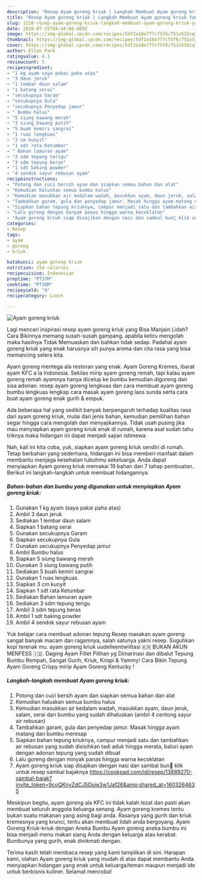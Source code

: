 ```yaml
---
description: "Resep Ayam goreng kriuk | Langkah Membuat Ayam goreng kriuk Yang Enak Dan Mudah"
title: "Resep Ayam goreng kriuk | Langkah Membuat Ayam goreng kriuk Yang Enak Dan Mudah"
slug: 1218-resep-ayam-goreng-kriuk-langkah-membuat-ayam-goreng-kriuk-yang-enak-dan-mudah
date: 2020-07-15T04:44:04.609Z
image: https://img-global.cpcdn.com/recipes/5df2a18e777cf5f6/751x532cq70/ayam-goreng-kriuk-foto-resep-utama.jpg
thumbnail: https://img-global.cpcdn.com/recipes/5df2a18e777cf5f6/751x532cq70/ayam-goreng-kriuk-foto-resep-utama.jpg
cover: https://img-global.cpcdn.com/recipes/5df2a18e777cf5f6/751x532cq70/ayam-goreng-kriuk-foto-resep-utama.jpg
author: Ellen Park
ratingvalue: 4.1
reviewcount: 3
recipeingredient:
- "1 kg ayam saya pakai paha atas"
- "3 daun jeruk"
- "1 lembar daun salam"
- "1 batang serai"
- "secukupnya Garam"
- "secukupnya Gula"
- "secukupnya Penyedap jamur"
- " Bumbu halus"
- "5 siung bawang merah"
- "3 siung bawang putih"
- "5 buah kemiri sangrai"
- "1 ruas lengkuas"
- "3 cm kunyit"
- "1 sdt rata Ketumbar"
- " Bahan lamuran ayam"
- "3 sdm tepung terigu"
- "3 sdm tepung beras"
- "1 sdt baking powder"
- "4 sendok sayur rebusan ayam"
recipeinstructions:
- "Potong dan cuci bersih ayam dan siapkan semua bahan dan alat"
- "Kemudian haluskan semua bumbu halus"
- "Kemudian masukkan air kedalam wadah, masukkan ayam, daun jeruk, salam, serai dan bumbu yang sudah dihaluskan (ambil 4 centong sayur air rebusan)"
- "Tambahkan garam, gula dan penyedap jamur. Masak hingga ayam matang dan bumbu meresap"
- "Siapkan bahan tepung kriuknya, campur menjadi satu dan tambahkan air rebusan yang sudah disisihkan tadi aduk hingga merata, baluri ayam dengan adonan tepung yang sudah dibuat"
- "Lalu goreng dengan minyak panas hingga warna kecoklatan"
- "Ayam goreng kriuk siap disajikan dengan nasi dan sambal bun🥰 klik untuk resep sambal bajaknya https://cookpad.com/id/resep/13889270-sambal-bajak?invite_token=9coQKnyZdCJ5Doie3w1Jaf26&amp;shared_at=1603264635"
categories:
- Resep
tags:
- ayam
- goreng
- kriuk

katakunci: ayam goreng kriuk 
nutrition: 154 calories
recipecuisine: Indonesian
preptime: "PT37M"
cooktime: "PT38M"
recipeyield: "4"
recipecategory: Lunch

---
```



![Ayam goreng kriuk](https://img-global.cpcdn.com/recipes/5df2a18e777cf5f6/751x532cq70/ayam-goreng-kriuk-foto-resep-utama.jpg)

Lagi mencari inspirasi resep ayam goreng kriuk yang Bisa Manjain Lidah? Cara Bikinnya memang susah-susah gampang. apabila keliru mengolah maka hasilnya Tidak Memuaskan dan bahkan tidak sedap. Padahal ayam goreng kriuk yang enak harusnya sih punya aroma dan cita rasa yang bisa memancing selera kita.

Ayam goreng mentega ala restoran yang enak. Ayam Goreng Kremes, ibarat ayam KFC a la Indonesia. Sekilas mirip ayam goreng remah, tapi kalau ayam goreng remah ayamnya hanya dicelup ke bumbu kemudian digoreng dan sisa adonan. resep ayam goreng lengkuas dan cara membuat ayam goreng bumbu lengkuas lengkap cara masak ayam goreng laos sunda serta cara buat ayam goreng enak gurih &amp; empuk.

Ada beberapa hal yang sedikit banyak berpengaruh terhadap kualitas rasa dari ayam goreng kriuk, mulai dari jenis bahan, kemudian pemilihan bahan segar hingga cara mengolah dan menyajikannya. Tidak usah pusing jika mau menyiapkan ayam goreng kriuk enak di rumah, karena asal sudah tahu triknya maka hidangan ini dapat menjadi sajian istimewa.


Nah, kali ini kita coba, yuk, siapkan ayam goreng kriuk sendiri di rumah. Tetap berbahan yang sederhana, hidangan ini bisa memberi manfaat dalam membantu menjaga kesehatan tubuhmu sekeluarga. Anda dapat menyiapkan Ayam goreng kriuk memakai 19 bahan dan 7 tahap pembuatan. Berikut ini langkah-langkah untuk membuat hidangannya.

<!--inarticleads1-->

##### Bahan-bahan dan bumbu yang digunakan untuk menyiapkan Ayam goreng kriuk:

1. Gunakan 1 kg ayam (saya pakai paha atas)
1. Ambil 3 daun jeruk
1. Sediakan 1 lembar daun salam
1. Siapkan 1 batang serai
1. Gunakan secukupnya Garam
1. Siapkan secukupnya Gula
1. Gunakan secukupnya Penyedap jamur
1. Ambil  Bumbu halus
1. Siapkan 5 siung bawang merah
1. Gunakan 3 siung bawang putih
1. Sediakan 5 buah kemiri sangrai
1. Gunakan 1 ruas lengkuas
1. Siapkan 3 cm kunyit
1. Siapkan 1 sdt rata Ketumbar
1. Sediakan  Bahan lamuran ayam
1. Sediakan 3 sdm tepung terigu
1. Ambil 3 sdm tepung beras
1. Ambil 1 sdt baking powder
1. Ambil 4 sendok sayur rebusan ayam


Yuk belajar cara membuat adonan tepung Resep masakan ayam goreng sangat banyak macam dan ragamnya, salah satunya yakni resep. Suguhkan kopi terenak mu. ayam goreng kriuk uudelleentwiittasi 🇰🇷 BUKAN AKUN MENFESS 🇮🇩. Daging Ayam Fillet Pilihan yg Dimarinasi dan dibalut Tepung Bumbu Rempah, Sangat Gurih, Kriuk, Krispi &amp; Yammy! Cara Bikin Tepung Ayam Goreng Crispy mirip Ayam Goreng Kentucky ! 

<!--inarticleads2-->

##### Langkah-langkah membuat Ayam goreng kriuk:

1. Potong dan cuci bersih ayam dan siapkan semua bahan dan alat
1. Kemudian haluskan semua bumbu halus
1. Kemudian masukkan air kedalam wadah, masukkan ayam, daun jeruk, salam, serai dan bumbu yang sudah dihaluskan (ambil 4 centong sayur air rebusan)
1. Tambahkan garam, gula dan penyedap jamur. Masak hingga ayam matang dan bumbu meresap
1. Siapkan bahan tepung kriuknya, campur menjadi satu dan tambahkan air rebusan yang sudah disisihkan tadi aduk hingga merata, baluri ayam dengan adonan tepung yang sudah dibuat
1. Lalu goreng dengan minyak panas hingga warna kecoklatan
1. Ayam goreng kriuk siap disajikan dengan nasi dan sambal bun🥰 klik untuk resep sambal bajaknya https://cookpad.com/id/resep/13889270-sambal-bajak?invite_token=9coQKnyZdCJ5Doie3w1Jaf26&amp;shared_at=1603264635


Meskipun begitu, ayam goreng ala KFC ini tidak kalah lezat dan pasti akan membuat seluruh anggota keluarga senang. Ayam goreng kremes tentu bukan suatu makanan yang asing bagi anda. Rasanya yang gurih dan kriuk kremesnya yang krunci, tentu akan membuat lidah anda bergoyang. Ayam Goreng Kriuk-kriuk dengan Aneka Bumbu Ayam goreng aneka bumbu ini bisa menjadi menu makan siang Anda dengan keluarga atau kerabat. Bumbunya yang gurih, enak dinikmati dengan. 

Terima kasih telah membaca resep yang kami tampilkan di sini. Harapan kami, olahan Ayam goreng kriuk yang mudah di atas dapat membantu Anda menyiapkan hidangan yang enak untuk keluarga/teman maupun menjadi ide untuk berbisnis kuliner. Selamat mencoba!
